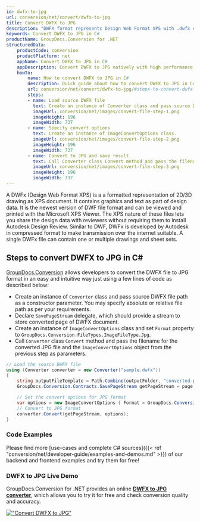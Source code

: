 ```yaml
---
id: dwfx-to-jpg
url: conversion/net/convert/dwfx-to-jpg
title: Convert DWFX to JPG
description: "DWFX format represents Design Web Format XPS with .dwfx extension. Learn how to convert DWFX to JPG file programmatically in C# language using GroupDocs.Conversion for .NET library."
keywords: Convert DWFX to JPG in C#
productName: GroupDocs.Conversion for .NET
structuredData:
    productCode: conversion
    productPlatform: net
    appName: Convert DWFX to JPG in C#
    appDescription: Convert DWFX to JPG natively with high performance using C# language and server side GroupDocs.Conversion for .NET APIs, without the use of any software like Microsoft or Open Office.
    howTo:
        name: How to convert DWFX to JPG in C# 
        description: Quick guide about how to convert DWFX to JPG in C# with high performance and accuracy.
        url: conversion/net/convert/dwfx-to-jpg/#steps-to-convert-dwfx-to-jpg-in-c
        steps:
        - name: Load source DWFX file 
          text: Create an instance of Converter class and pass source DWFX file path as a constructor parameter. You may specify absolute or relative file path as per your requirements. 
          imageUrl: conversion/net/images/convert-file-step-1.png
          imageHeight: 196
          imageWidth: 737
        - name: Specify convert options 
          text: Create an instance of ImageConvertOptions class.
          imageUrl: conversion/net/images/convert-file-step-2.png
          imageHeight: 196
          imageWidth: 737
        - name: Convert to JPG and save result 
          text: Call Converter class Convert method and pass the filename for the converted HTML file and the ImageConvertOptions object from the previous step as parameters.
          imageUrl: conversion/net/images/convert-file-step-3.png
          imageHeight: 196
          imageWidth: 737
---
```


A DWFx (Design Web Format XPS) is a a formatted representation of 2D/3D drawing as XPS document. It contains graphics and text as part of design data. It is the newest version of DWF file format and can be viewed and printed with the Microsoft XPS Viewer. The XPS nature of these files lets you share the design data with reviewers without requiring them to install Autodesk Design Review. Similar to DWF, DWFx is developed by Autodesk in compressed format to make transmission over the internet suitable. A single DWFx file can contain one or multiple drawings and sheet sets.

## Steps to convert DWFX to JPG in C#

[GroupDocs.Conversion](https://products.groupdocs.com/conversion/net) allows developers to convert the DWFX file to JPG format in an easy and intuitive way just using a few lines of code as described below:

* Create an instance of `Converter` class and pass source DWFX file path as a constructor parameter. You may specify absolute or relative file path as per your requirements. 
* Declare `SavePageStream` delegate, which should provide a stream to store converted page of DWFX document.
* Create an instance of `ImageConvertOptions` class and set `Format` property to `GroupDocs.Conversion.FileTypes.ImageFileType.Jpg`.
* Call `Converter` class `Convert` method and pass the filename for the converted JPG file and the `ImageConvertOptions` object from the previous step as parameters.

```csharp
// Load the source DWFX file
using (Converter converter = new Converter("sample.dwfx"))
{
    string outputFileTemplate = Path.Combine(outputFolder, "converted-page-{0}.jpg");
    GroupDocs.Conversion.Contracts.SavePageStream getPageStream = page => new FileStream(string.Format(outputFileTemplate, page), FileMode.Create);

    // Set the convert options for JPG format
    var options = new ImageConvertOptions { Format = GroupDocs.Conversion.FileTypes.ImageFileType.Jpg };   
    // Convert to JPG format
    converter.Convert(getPageStream, options);
}
```

### Code Examples

Please find more [use-cases and complete C# sources]({{< ref "conversion/net/developer-guide/examples-and-demos.md" >}}) of our backend and frontend examples and try them for free!

### DWFX to JPG Live Demo

GroupDocs.Conversion for .NET provides an online [**DWFX to JPG converter**](https://products.groupdocs.app/conversion/dwfx-to-jpg), which allows you to try it for free and check conversion quality and accuracy.

[!["Convert DWFX to JPG"](conversion/net/images/convert-to-jpg/convert-dwfx-to-jpg.png)](https://products.groupdocs.app/conversion/dwfx-to-jpg)